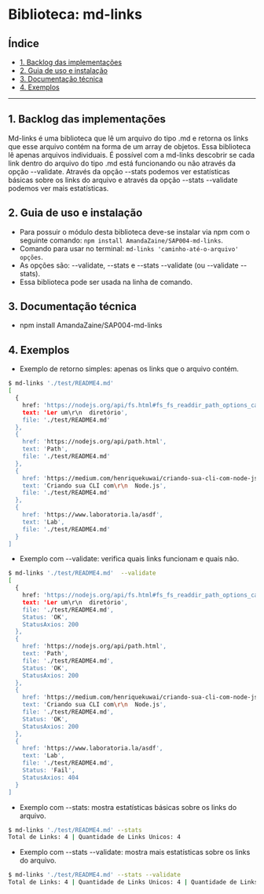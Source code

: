 # Biblioteca: md-links

## Índice

* [1. Backlog das implementações](#1-backlog-das-implementacoes)
* [2. Guia de uso e instalação](#2-guia-de-uso-e-instalacao)
* [3. Documentação técnica](#3-documentação-tecnica)
* [4. Exemplos](#4-exemplos)

***

## 1. Backlog das implementações

Md-links é uma biblioteca que lê um arquivo do tipo .md e retorna os links que esse arquivo contém na forma de um array de objetos. Essa biblioteca lê apenas arquivos individuais. 
É possível com a md-links descobrir se cada link dentro do arquivo do tipo .md está funcionando ou não através da opção --validate.
Através da opção --stats podemos ver estatísticas básicas sobre os links do arquivo e através da opção --stats --validate podemos ver mais estatísticas. 

## 2. Guia de uso e instalação

* Para possuir o módulo desta biblioteca deve-se instalar via npm com o seguinte comando: 
`npm install AmandaZaine/SAP004-md-links`.
* Comando para usar no terminal: `md-links 'caminho-até-o-arquivo' opções`.
* As opções são: --validate, --stats e --stats --validate (ou --validate --stats).
* Essa biblioteca pode ser usada na linha de comando.

## 3. Documentação técnica

* npm install AmandaZaine/SAP004-md-links

## 4. Exemplos

* Exemplo de retorno simples: apenas os links que o arquivo contém.
```sh
$ md-links './test/README4.md'
[
  {
    href: 'https://nodejs.org/api/fs.html#fs_fs_readdir_path_options_callback',
    text: 'Ler um\r\n  diretório',
    file: './test/README4.md'
  },
  {
    href: 'https://nodejs.org/api/path.html',
    text: 'Path',
    file: './test/README4.md'
  },
  {
    href: 'https://medium.com/henriquekuwai/criando-sua-cli-com-node-js-d6dee7d03110',
    text: 'Criando sua CLI com\r\n  Node.js',
    file: './test/README4.md'
  },
  {
    href: 'https://www.laboratoria.la/asdf',
    text: 'Lab',
    file: './test/README4.md'
  }
]
```

* Exemplo com --validate: verifica quais links funcionam e quais não.

```sh
$ md-links './test/README4.md'  --validate
[
  {
    href: 'https://nodejs.org/api/fs.html#fs_fs_readdir_path_options_callback',
    text: 'Ler um\r\n  diretório',
    file: './test/README4.md',
    Status: 'OK',
    StatusAxios: 200
  },
  {
    href: 'https://nodejs.org/api/path.html',
    text: 'Path',
    file: './test/README4.md',
    Status: 'OK',
    StatusAxios: 200
  },
  {
    href: 'https://medium.com/henriquekuwai/criando-sua-cli-com-node-js-d6dee7d03110',
    text: 'Criando sua CLI com\r\n  Node.js',
    file: './test/README4.md',
    Status: 'OK',
    StatusAxios: 200
  },
  {
    href: 'https://www.laboratoria.la/asdf',
    text: 'Lab',
    file: './test/README4.md',
    Status: 'Fail',
    StatusAxios: 404
  }
]
```

* Exemplo com --stats: mostra estatísticas básicas sobre os links do arquivo.

```sh
$ md-links './test/README4.md' --stats
Total de Links: 4 | Quantidade de Links Unicos: 4
```

* Exemplo com --stats --validate: mostra mais estatísticas sobre os links do arquivo.

```sh
$ md-links './test/README4.md' --stats --validate
Total de Links: 4 | Quantidade de Links Unicos: 4 | Quantidade de Links Quebrados: 1
```

